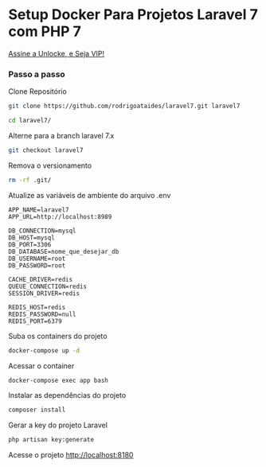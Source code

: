 
# Setup Docker Para Projetos Laravel 7 com PHP 7
[Assine a Unlocke, e Seja VIP!](https://unlocke.com.br)

### Passo a passo
Clone Repositório
```sh
git clone https://github.com/rodrigoataides/laravel7.git laravel7
```

```sh
cd laravel7/
```


Alterne para a branch laravel 7.x
```sh
git checkout laravel7
```


Remova o versionamento
```sh
rm -rf .git/
```

Atualize as variáveis de ambiente do arquivo .env
```dosini
APP_NAME=laravel7
APP_URL=http://localhost:8989

DB_CONNECTION=mysql
DB_HOST=mysql
DB_PORT=3306
DB_DATABASE=nome_que_desejar_db
DB_USERNAME=root
DB_PASSWORD=root

CACHE_DRIVER=redis
QUEUE_CONNECTION=redis
SESSION_DRIVER=redis

REDIS_HOST=redis
REDIS_PASSWORD=null
REDIS_PORT=6379
```


Suba os containers do projeto
```sh
docker-compose up -d
```


Acessar o container
```sh
docker-compose exec app bash
```


Instalar as dependências do projeto
```sh
composer install
```


Gerar a key do projeto Laravel
```sh
php artisan key:generate
```


Acesse o projeto
[http://localhost:8180](http://localhost:8180)
